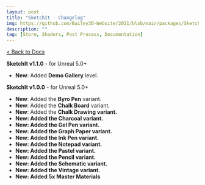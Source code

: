 ```yaml
---
layout: post
title: "SketchIt - Changelog"
img: https://github.com/Bailey3D-Website/2021/blob/main/packages/SketchIt/banner.png?raw=true
description: ""
tag: [Store, Shaders, Post Process, Documentation]
---
```

[< Back to Docs](../docs/docs)

<b>SketchIt v1.1.0</b> - for Unreal 5.0+

- <b>New</b>: Added <b>Demo Gallery</b> level.


<b>SketchIt v1.0.0</b> - for Unreal 5.0+

- <b>New</b>: Added the <b>Byro Pen</b> variant.
- <b>New</b>: Added the <b>Chalk Board</b> variant.
- <b>New</b>: Added the <b>Chalk Drawing variant.
- <b>New</b>: Added the <b>Charcoal</b> variant.
- <b>New</b>: Added the <b>Gel Pen</b> variant.
- <b>New</b>: Added the <b>Graph Paper</b> variant.
- <b>New</b>: Added the <b>Ink Pen</b> variant.
- <b>New</b>: Added the <b>Notepad</b> variant.
- <b>New</b>: Added the <b>Pastel</b> variant.
- <b>New</b>: Added the <b>Pencil</b> variant.
- <b>New</b>: Added the <b>Schematic</b> variant.
- <b>New</b>: Added the <b>Vintage</b> variant.
- <b>New</b>: Added 5x Master Materials
